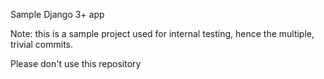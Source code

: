 Sample Django 3+ app

Note: this is a sample project used for internal testing, hence the multiple, trivial commits.

Please don't use this repository
